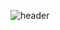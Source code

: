 ![header](https://capsule-render.vercel.app/api?type=Waving&color=4898ff&height=200&section=header&text=DUSLOOP&fontColor=ffffff&fontSize=50&animation=fadeIn&fontAlignY=30)
